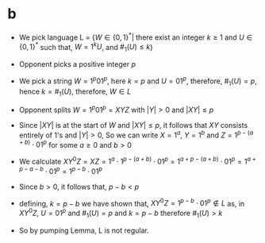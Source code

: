 # b
- We pick language
L = {$W \in \{0, 1\}^*|$ there exist an integer $k\geq 1$ and $U \in \{0, 1\}^*$ such that, $W = 1^kU$, and $\#_1(U) \leq k$}
- Opponent picks a positive integer $p$

- We pick a string $W = 1^p01^p$, here $k = p$ and $U = 01^p$, therefore, $\#_1(U) = p$, hence $k = \#_1(U)$, therefore, $W \in L$

- Opponent splits $W = 1^p01^p = XYZ$ with $|Y|>0$ and $|XY|\leq p$

- Since $|XY|$ is at the start of $W$ and  $|XY|\leq p$, it follows that $XY$ consists entirely of 1's and $|Y|>0$,
So we can write $X = 1^a$, $Y = 1^b$ and $Z = 1^{p-(a+b)} \cdot 01^p$ for some $a \geq 0$ and $b>0$

- We calculate 
  $XY^0Z = XZ = 1^a \cdot 1^{p-(a+b)} \cdot 01^p = 1^{a+p-(a+b)} \cdot 01^p = 1^{a+p-a-b} \cdot 01^p = 1^{p-b} \cdot 01^p$
- Since $b> 0$, it follows that, $p-b < p$
- defining, $k = p-b$ we have shown that, $XY^0Z = 1^{p-b} \cdot 01^p \notin L$ as, 
  in $XY^0Z$, $U = 01^p$ and $\#_1(U) = p$ and $k = p-b$ therefore $\#_1(U)>k$

- So by pumping Lemma, L is not regular.
<!-- ----
- Opponent picks, $p$
- We choose, $W = 1^p1011^p$ 
- Opponent splits $W = 0^p1^p0^{2p+1}=XYZ$ with $|Y|>0$ and $|XY|\leq p$
- Since $|XY|$ is at the start of $W$ and  $|XY|\leq p$, it follows that XY consists entirely of 0'sand $|Y|>0$

  - since, k = p+1, $k\geq 1$,  
$U = 011^p$, $\#_1(U) = p+1$, and $\#_1(U) = k$, 
therefore  $W \in L$
- Opponet chooses, 
  - $X = 1^a$
  - $Y = 1^b$
  - $XY = 1^a\cdot 1^b$ where $a+b\leq p$ and $b>0$
  - $XYZ = 1^a\cdot 1^b\cdot 1^{p+1-(a+b)} \cdot 0\cdot 1\cdot 1^p$
- We choose, $y^0$, 
  - hence $W' = XY^0Z = 1^a\cdot 1^{p+1-(a+b)} \cdot 0\cdot 1\cdot1^p$
  $\therefore$ $W' = 1^{a+p+1-a-b}\cdot0\cdot 1\cdot1^p = 1^{p+1-b}\cdot0\cdot 1\cdot1^p$
  $\implies$, $k = p+1-b$, $U = 011^p$ and $\#_1(U) = p+1$
  Since $b>0$ 
  $\therefore p+1 > p+1-b\implies \#_1(U)>k$
  $\therefore$ $W' \notin L$ -->
